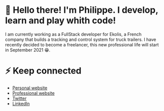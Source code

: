# 👋 Hello there! I'm Philippe. I develop, learn and play whith code!

I am currently working as a FullStack developer for Ekolis, a French company that builds a tracking and control system 
for truck trailers. 
I have recently decided to become a freelancer, this new professional life will start in September 2021 😁.

# ⚡️ Keep connected

- [Personal website](https://giboow.fr/?utm_source=github)
- [Professional website](https://begoodev.fr/?utm_source=github)
- [Twitter](https://twitter.com/giboow)
- [LinkedIn](https://www.linkedin.com/in/pgibert/)
